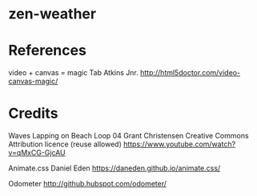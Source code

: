 # zen-weather

# References

video + canvas = magic
Tab Atkins Jnr.
http://html5doctor.com/video-canvas-magic/

# Credits

Waves Lapping on Beach Loop 04
Grant Christensen
Creative Commons Attribution licence (reuse allowed)
https://www.youtube.com/watch?v=qMxCG-GjcAU

Animate.css
Daniel Eden
https://daneden.github.io/animate.css/

Odometer
http://github.hubspot.com/odometer/